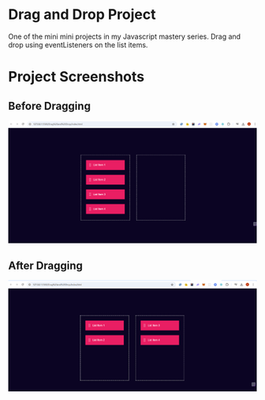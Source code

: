 # Drag and Drop Project

One of the mini mini projects in my Javascript mastery series. Drag and drop using eventListeners on the list items.

# Project Screenshots

## Before Dragging

![before dragging](images/beforeDragging.png)

## After Dragging

![after dragging](images/afterDragging.png)
